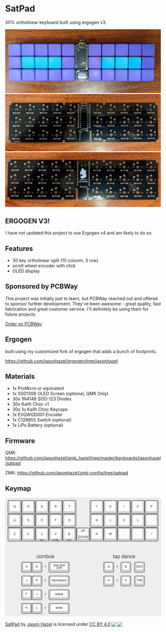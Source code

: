 # SatPad

30% ortholinear keyboard built using ergogen v3. 

![rev2](images/rev2-wireless.jpg) 
![front](images/front.jpg) 
![back](images/back.jpg)

## ERGOGEN V3!
I have not updated this project to use Ergogen v4 and am likely to do so.


## Features

- 30 key ortholinear split (10 column, 3 row)
- scroll wheel encoder with click
- OLED display

## Sponsored by PCBWay
This project was initially just to learn, but PCBWay reached out and offered to sponsor further development.  They've been awesome - great quality, fast fabrication and great customer service.  I'll definitely be using them for future projects.

<a href="https://www.pcbway.com/project/shareproject/SatPad_rev2_53e17b07.html">Order on PCBWay</a>
## Ergogen
built using my customized fork of ergogen that adds a bunch of footprints.

https://github.com/jasonhazel/ergogen/tree/jasonhazel


## Materials
* 1x ProMicro or equivalent
* 1x SSD1306 OLED Screen (optional, QMK Only)
* 30x 1N4148 SOD-123 Diodes
* 30x Kailh Choc v1
* 30x 1u Kailh Choc Keycaps
* 1x EVQWGD001 Encoder
* 1x C128955 Switch (optional)
* 1x LiPo Battery (optional)

## Firmware
QMK: https://github.com/jasonhazel/qmk_hazel/tree/master/keyboards/jasonhazel/satpad

ZMK: https://github.com/jasonhazel/zmk-config/tree/satpad

## Keymap
![Keymap](images/keymap.png)

<p xmlns:cc="http://creativecommons.org/ns#" xmlns:dct="http://purl.org/dc/terms/"><a property="dct:title" rel="cc:attributionURL" href="https://github.com/jasonhazel/satpad">SatPad</a> by <a rel="cc:attributionURL dct:creator" property="cc:attributionName" href="https://github.com/jasonhazel">Jason Hazel</a> is licensed under <a href="http://creativecommons.org/licenses/by/4.0/?ref=chooser-v1" target="_blank" rel="license noopener noreferrer" style="display:inline-block;">CC BY 4.0<img style="height:22px!important;margin-left:3px;vertical-align:text-bottom;" src="https://mirrors.creativecommons.org/presskit/icons/cc.svg?ref=chooser-v1"><img style="height:22px!important;margin-left:3px;vertical-align:text-bottom;" src="https://mirrors.creativecommons.org/presskit/icons/by.svg?ref=chooser-v1"></a></p>
